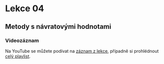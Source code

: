 Lekce 04
========

Metody s návratovými hodnotami
------------------------------

### Videozáznam

Na YouTube se můžete podívat na [záznam z lekce](https://www.youtube.com/watch?v=0vFBb8CimAc),
případně si prohlédnout [celý playlist](https://www.youtube.com/playlist?list=PLTCx5oiCrIJ70H8jF9FxPs15e3_m6su80).

